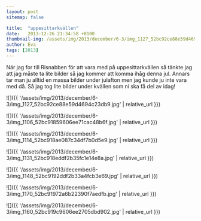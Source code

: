 ```yaml
---
layout: post
sitemap: false

title:  "uppesittarkvällen"
date:   2013-12-26 21:34:58 +0100
thumbnail-img: /assets/img/2013/december/6-3/img_1127_52bc92ce88e59d4694c23db9.jpg
author: Eva
tags: [2013]
---
```


När jag for till Risnabben för att vara med på uppesittarkvällen så tänkte jag att jag måste ta lite bilder så jag kommer att komma ihåg denna jul. Annars tar man ju alltid en massa bilder under julafton men jag kunde ju inte vara med då. Så jag tog lite bilder under kvällen som ni ska få del av idag!

![]({{ '/assets/img/2013/december/6-3/img_1127_52bc92ce88e59d4694c23db9.jpg'  | relative_url }})

![]({{ '/assets/img/2013/december/6-3/img_1106_52bc91859606ee71cac48b6f.jpg'  | relative_url }})

![]({{ '/assets/img/2013/december/6-3/img_1114_52bc918ae087c34df7b0d5e9.jpg'  | relative_url }})

![]({{ '/assets/img/2013/december/6-3/img_1131_52bc918eddf2b35fc1e14e8a.jpg'  | relative_url }})

![]({{ '/assets/img/2013/december/6-3/img_1148_52bc9192ddf2b33a4fcb3e69.jpg'  | relative_url }})

![]({{ '/assets/img/2013/december/6-3/img_1170_52bc91972a6b22390f7aedfb.jpg'  | relative_url }})

![]({{ '/assets/img/2013/december/6-3/img_1160_52bc919c9606ee2705dbd902.jpg'  | relative_url }})

